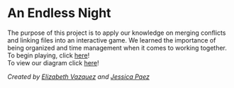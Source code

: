 # An Endless Night

The purpose of this project is to apply our knowledge on merging conflicts and linking files into an interactive game. We learned the importance of being organized and time management when it comes to working together.  
To begin playing, click [here](home.md)!  
To view our diagram click [here](https://docs.google.com/drawings/d/18q14c5cATfLcbTPjKlmjMeD86K3tgMb3LVrhTnOha8Q/edit?usp=sharing)!

_Created by [Elizabeth Vazquez](https://github.com/elizabethv0218) and [Jessica Paez](https://github.com/jessicap1908)_
